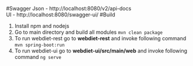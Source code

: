 #Swagger 
Json - http://localhost:8080/v2/api-docs  
UI - http://localhost:8080/swagger-ui/
#Build
1. Install npm and nodejs
2. Go to main directory and build all modules `mvn clean package`
3. To run webdiet-rest go to **webdiet-rest** and invoke following command `mvn spring-boot:run`
4. To run webdiet-ui go to **webdiet-ui/src/main/web** and invoke following command `ng serve`